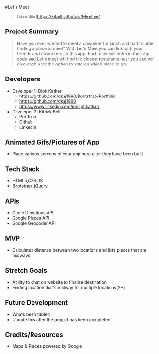 #Let's Meet

> [Live Site]https://kibell.github.io/Meetme/

## Project Summary

> Have you ever wanted to meet a coworker for lunch and had trouble finding a place to meet? With Let's Meet you can link with your friends and coworkers on this app. Each user will enter in their Zip code and Let's meet will find the closest resturants near you and will give each user the option to vote on which place to go. 

## Developers

- Developer 1: Dipti Katkar
  - https://github.com/dkaj1990/Bootstrap-Portfolio
  - https://github.com/dkaj1990
  - https://www.linkedin.com/in/diptikatkar/
- Developer 2: Kitrick Bell
  - Portfolio
  - Github
  - LinkedIn


## Animated Gifs/Pictures of App

- Place various screens of your app here after they have been built


## Tech Stack

- HTML5,CSS,JS
- Bootstrap, jQuery


## APIs

- Goole Directions API
- Google Places API
- Google Geocoder API

## MVP

- Calculates distance between two locations and lists places that are midways. 

## Stretch Goals

- Ability to chat on website to finalize destination
- Finding location that's midway for multiple locations(2+)

## Future Development

- Whats been tabled
- Update this after the project has been completed

## Credits/Resources

- Maps & Places powered by Google
